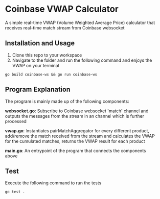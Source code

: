 # Coinbase VWAP Calculator
A simple real-time VWAP (Volume Weighted Average Price) calculator that receives real-time match stream from Coinbase websocket

## Installation and Usage
1. Clone this repo to your workspace
2. Navigate to the folder and run the following command and enjoys the VWAP on your terminal

```
go build coinbase-ws && go run coinbase-ws
```

## Program Explanation
The program is mainly made up of the following components:

**websocket.go**: Subscribe to Coinbase websocket 'match' channel and outputs the messages from the stream in an channel which is further processed

**vwap.go**: Instantiates pairMatchAggregator for every different product, add/remove the match received from the stream and calculates the VWAP for the cumulated matches, returns the VWAP result for each product

**main.go**: An entrypoint of the program that connects the components above

## Test
Execute the following command to run the tests
```
go test .
```